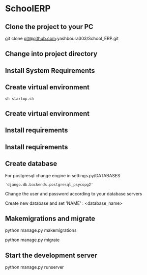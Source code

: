 # SchoolERP

## Clone the project to your PC

git clone git@github.com:yashboura303/School_ERP.git

## Change into project directory

## Install System Requirements

## Create virtual environment

```console
sh startup.sh
```

## Create virtual environment

## Install requirements

## Install requirements

## Create database

For postgresql change engine in settings.py/DATABASES

    'django.db.backends.postgresql_psycopg2'

Change the user and password according to your database servers

Create new database and set 'NAME' : <database_name>

## Makemigrations and migrate

python manage.py makemigrations

python manage.py migrate

## Start the development server

python manage.py runserver
